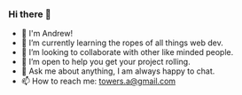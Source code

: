 ### Hi there 👋

- 👋 I'm Andrew!
- 🌱 I’m currently learning the ropes of all things web dev.
- 👯 I’m looking to collaborate with other like minded people.
- 🤔 I’m open to help you get your project rolling.
- 💬 Ask me about anything, I am always happy to chat.
- 📫 How to reach me: towers.a@gmail.com


